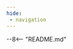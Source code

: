```yaml
---
hide:
 - navigation
---
```

<style>
  .md-typeset h1,
  .md-content__button {
    display: none;
  }
</style>

--8<-- "README.md"
